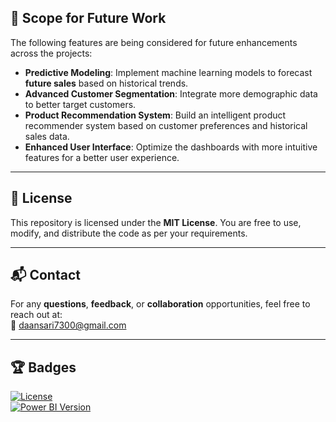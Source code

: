## 📅 Scope for Future Work

The following features are being considered for future enhancements across the projects:

- **Predictive Modeling**: Implement machine learning models to forecast **future sales** based on historical trends.
- **Advanced Customer Segmentation**: Integrate more demographic data to better target customers.
- **Product Recommendation System**: Build an intelligent product recommender system based on customer preferences and historical sales data.
- **Enhanced User Interface**: Optimize the dashboards with more intuitive features for a better user experience.

---

## 📜 License

This repository is licensed under the **MIT License**. You are free to use, modify, and distribute the code as per your requirements.

---

## 📬 Contact

For any **questions**, **feedback**, or **collaboration** opportunities, feel free to reach out at:  
📧 [daansari7300@gmail.com](mailto:daansari7300@gmail.com)

---

## 🏆 Badges

[![License](https://img.shields.io/badge/license-MIT-blue.svg)](LICENSE)  
[![Power BI Version](https://img.shields.io/badge/Power_BI-Desktop-blue.svg)](https://www.microsoft.com/en-us/download/details.aspx?id=58494)
